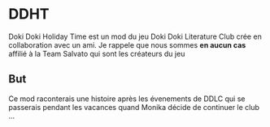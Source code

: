 # DDHT
Doki Doki Holiday Time est un mod du jeu Doki Doki Literature Club crée en collaboration avec un ami. Je rappele que nous sommes **en aucun cas** affilié à la Team Salvato qui sont les créateurs du jeu
## But
Ce mod raconterais une histoire après les évenements de DDLC qui se passerais pendant les vacances quand Monika décide de continuer le club ...
